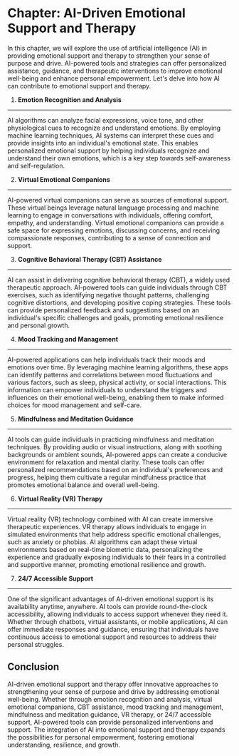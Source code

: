 Chapter: AI-Driven Emotional Support and Therapy
================================================

In this chapter, we will explore the use of artificial intelligence (AI) in providing emotional support and therapy to strengthen your sense of purpose and drive. AI-powered tools and strategies can offer personalized assistance, guidance, and therapeutic interventions to improve emotional well-being and enhance personal empowerment. Let's delve into how AI can contribute to emotional support and therapy.

1. **Emotion Recognition and Analysis**
---------------------------------------

AI algorithms can analyze facial expressions, voice tone, and other physiological cues to recognize and understand emotions. By employing machine learning techniques, AI systems can interpret these cues and provide insights into an individual's emotional state. This enables personalized emotional support by helping individuals recognize and understand their own emotions, which is a key step towards self-awareness and self-regulation.

2. **Virtual Emotional Companions**
-----------------------------------

AI-powered virtual companions can serve as sources of emotional support. These virtual beings leverage natural language processing and machine learning to engage in conversations with individuals, offering comfort, empathy, and understanding. Virtual emotional companions can provide a safe space for expressing emotions, discussing concerns, and receiving compassionate responses, contributing to a sense of connection and support.

3. **Cognitive Behavioral Therapy (CBT) Assistance**
----------------------------------------------------

AI can assist in delivering cognitive behavioral therapy (CBT), a widely used therapeutic approach. AI-powered tools can guide individuals through CBT exercises, such as identifying negative thought patterns, challenging cognitive distortions, and developing positive coping strategies. These tools can provide personalized feedback and suggestions based on an individual's specific challenges and goals, promoting emotional resilience and personal growth.

4. **Mood Tracking and Management**
-----------------------------------

AI-powered applications can help individuals track their moods and emotions over time. By leveraging machine learning algorithms, these apps can identify patterns and correlations between mood fluctuations and various factors, such as sleep, physical activity, or social interactions. This information can empower individuals to understand the triggers and influences on their emotional well-being, enabling them to make informed choices for mood management and self-care.

5. **Mindfulness and Meditation Guidance**
------------------------------------------

AI tools can guide individuals in practicing mindfulness and meditation techniques. By providing audio or visual instructions, along with soothing backgrounds or ambient sounds, AI-powered apps can create a conducive environment for relaxation and mental clarity. These tools can offer personalized recommendations based on an individual's preferences and progress, helping them cultivate a regular mindfulness practice that promotes emotional balance and overall well-being.

6. **Virtual Reality (VR) Therapy**
-----------------------------------

Virtual reality (VR) technology combined with AI can create immersive therapeutic experiences. VR therapy allows individuals to engage in simulated environments that help address specific emotional challenges, such as anxiety or phobias. AI algorithms can adapt these virtual environments based on real-time biometric data, personalizing the experience and gradually exposing individuals to their fears in a controlled and supportive manner, promoting emotional resilience and growth.

7. **24/7 Accessible Support**
------------------------------

One of the significant advantages of AI-driven emotional support is its availability anytime, anywhere. AI tools can provide round-the-clock accessibility, allowing individuals to access support whenever they need it. Whether through chatbots, virtual assistants, or mobile applications, AI can offer immediate responses and guidance, ensuring that individuals have continuous access to emotional support and resources to address their personal struggles.

Conclusion
----------

AI-driven emotional support and therapy offer innovative approaches to strengthening your sense of purpose and drive by addressing emotional well-being. Whether through emotion recognition and analysis, virtual emotional companions, CBT assistance, mood tracking and management, mindfulness and meditation guidance, VR therapy, or 24/7 accessible support, AI-powered tools can provide personalized interventions and support. The integration of AI into emotional support and therapy expands the possibilities for personal empowerment, fostering emotional understanding, resilience, and growth.
